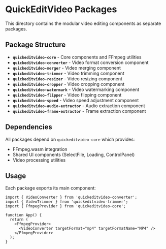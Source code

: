 # QuickEditVideo Packages

This directory contains the modular video editing components as separate packages.

## Package Structure

- **`quickeditvideo-core`** - Core components and FFmpeg utilities
- **`quickeditvideo-converter`** - Video format conversion component
- **`quickeditvideo-merger`** - Video merging component
- **`quickeditvideo-trimmer`** - Video trimming component
- **`quickeditvideo-resizer`** - Video resizing component
- **`quickeditvideo-cropper`** - Video cropping component
- **`quickeditvideo-watermark`** - Video watermarking component
- **`quickeditvideo-flipper`** - Video flipping component
- **`quickeditvideo-speed`** - Video speed adjustment component
- **`quickeditvideo-audio-extractor`** - Audio extraction component
- **`quickeditvideo-frame-extractor`** - Frame extraction component

## Dependencies

All packages depend on `quickeditvideo-core` which provides:
- FFmpeg.wasm integration
- Shared UI components (SelectFile, Loading, ControlPanel)
- Video processing utilities

## Usage

Each package exports its main component:

```tsx
import { VideoConverter } from 'quickeditvideo-converter';
import { VideoTrimmer } from 'quickeditvideo-trimmer';
import { FfmpegProvider } from 'quickeditvideo-core';

function App() {
  return (
    <FfmpegProvider>
      <VideoConverter targetFormat="mp4" targetFormatName="MP4" />
    </FfmpegProvider>
  );
}
```